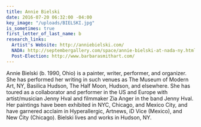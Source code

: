 ```yaml
---
title: Annie Bielski
date: 2016-07-20 06:32:00 -04:00
key_image: "/uploads/BIELSKI.jpg"
is_sometimes: true
first_letter_of_last_name: b
research_links:
  Artist's Website: http://anniebielski.com/
  NADA: http://septembergallery.com/space/annie-bielski-at-nada-ny.html
  Post-Election: http://www.barbarasmithart.com/
---
```


Annie Bielski (b. 1990, Ohio) is a painter, writer, performer, and organizer. She has performed her writing in such venues as The Museum of Modern Art, NY, Basilica Hudson, The Half Moon, Hudson, and elsewhere. She has toured as a collaborator and performer in the US and Europe with artist/musician Jenny Hval and filmmaker Zia Anger in the band Jenny Hval. Her paintings have been exhibited in NYC, Chicago, and Mexico City, and have garnered acclaim in Hyperallergic, Artnews, iD Vice (Mexico), and New City (Chicago). Bielski lives and works in Hudson, NY.
